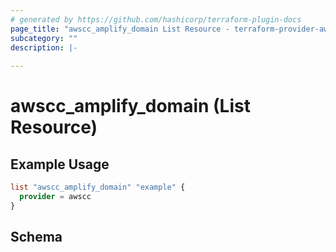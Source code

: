 ```yaml
---
# generated by https://github.com/hashicorp/terraform-plugin-docs
page_title: "awscc_amplify_domain List Resource - terraform-provider-awscc"
subcategory: ""
description: |-
  
---
```


# awscc_amplify_domain (List Resource)



## Example Usage

```terraform
list "awscc_amplify_domain" "example" {
  provider = awscc
}
```

<!-- schema generated by tfplugindocs -->
## Schema
